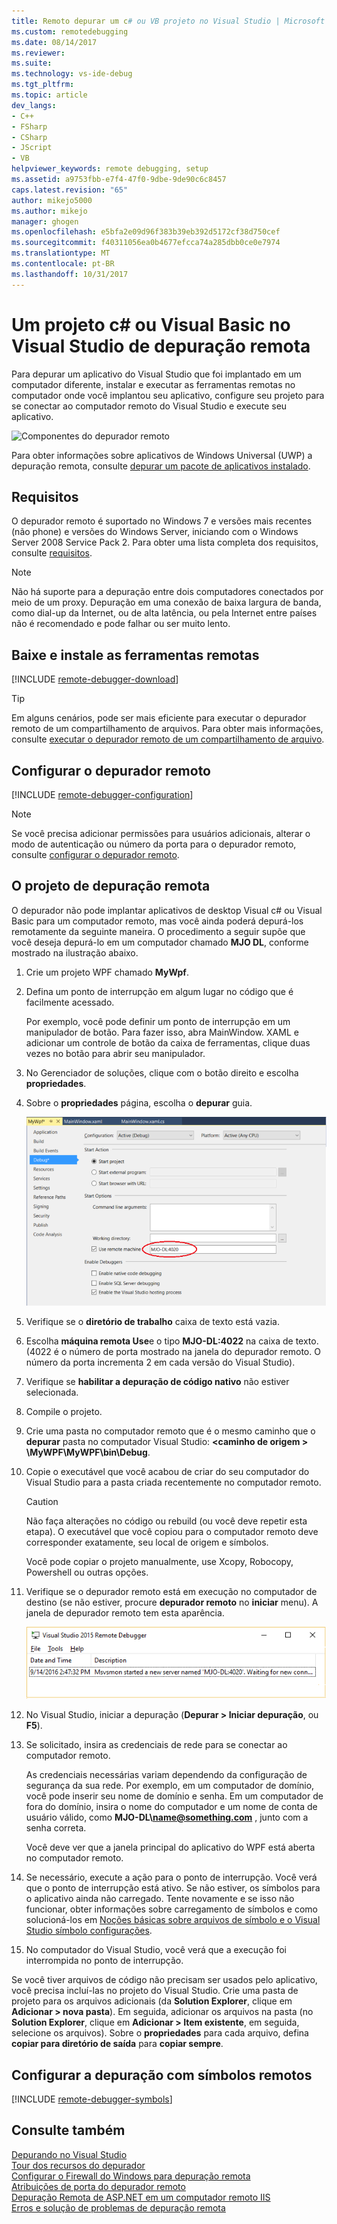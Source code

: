 ```yaml
---
title: Remoto depurar um c# ou VB projeto no Visual Studio | Microsoft Docs
ms.custom: remotedebugging
ms.date: 08/14/2017
ms.reviewer: 
ms.suite: 
ms.technology: vs-ide-debug
ms.tgt_pltfrm: 
ms.topic: article
dev_langs:
- C++
- FSharp
- CSharp
- JScript
- VB
helpviewer_keywords: remote debugging, setup
ms.assetid: a9753fbb-e7f4-47f0-9dbe-9de90c6c8457
caps.latest.revision: "65"
author: mikejo5000
ms.author: mikejo
manager: ghogen
ms.openlocfilehash: e5bfa2e09d96f383b39eb392d5172cf38d750cef
ms.sourcegitcommit: f40311056ea0b4677efcca74a285dbb0ce0e7974
ms.translationtype: MT
ms.contentlocale: pt-BR
ms.lasthandoff: 10/31/2017
---
```

# <a name="remote-debugging-a-c-or-visual-basic-project-in-visual-studio"></a>Um projeto c# ou Visual Basic no Visual Studio de depuração remota
Para depurar um aplicativo do Visual Studio que foi implantado em um computador diferente, instalar e executar as ferramentas remotas no computador onde você implantou seu aplicativo, configure seu projeto para se conectar ao computador remoto do Visual Studio e execute seu aplicativo.

![Componentes do depurador remoto](../debugger/media/remote-debugger-client-apps.png "Remote_debugger_components")
  
Para obter informações sobre aplicativos de Windows Universal (UWP) a depuração remota, consulte [depurar um pacote de aplicativos instalado](debug-installed-app-package.md).

## <a name="requirements"></a>Requisitos

O depurador remoto é suportado no Windows 7 e versões mais recentes (não phone) e versões do Windows Server, iniciando com o Windows Server 2008 Service Pack 2. Para obter uma lista completa dos requisitos, consulte [requisitos](../debugger/remote-debugging.md#requirements_msvsmon).

> [!NOTE]
> Não há suporte para a depuração entre dois computadores conectados por meio de um proxy. Depuração em uma conexão de baixa largura de banda, como dial-up da Internet, ou de alta latência, ou pela Internet entre países não é recomendado e pode falhar ou ser muito lento.
  
## <a name="download-and-install-the-remote-tools"></a>Baixe e instale as ferramentas remotas

[!INCLUDE [remote-debugger-download](../debugger/includes/remote-debugger-download.md)]

> [!TIP]
> Em alguns cenários, pode ser mais eficiente para executar o depurador remoto de um compartilhamento de arquivos. Para obter mais informações, consulte [executar o depurador remoto de um compartilhamento de arquivo](../debugger/remote-debugging.md#fileshare_msvsmon).
  
## <a name="BKMK_setup"></a>Configurar o depurador remoto

[!INCLUDE [remote-debugger-configuration](../debugger/includes/remote-debugger-configuration.md)]

> [!NOTE]
> Se você precisa adicionar permissões para usuários adicionais, alterar o modo de autenticação ou número da porta para o depurador remoto, consulte [configurar o depurador remoto](../debugger/remote-debugging.md#configure_msvsmon).
  
## <a name="remote_csharp"></a>O projeto de depuração remota
O depurador não pode implantar aplicativos de desktop Visual c# ou Visual Basic para um computador remoto, mas você ainda poderá depurá-los remotamente da seguinte maneira. O procedimento a seguir supõe que você deseja depurá-lo em um computador chamado **MJO DL**, conforme mostrado na ilustração abaixo.
  
1.  Crie um projeto WPF chamado **MyWpf**.  
  
2.  Defina um ponto de interrupção em algum lugar no código que é facilmente acessado.  
  
     Por exemplo, você pode definir um ponto de interrupção em um manipulador de botão. Para fazer isso, abra MainWindow. XAML e adicionar um controle de botão da caixa de ferramentas, clique duas vezes no botão para abrir seu manipulador.
  
3.  No Gerenciador de soluções, clique com o botão direito e escolha **propriedades**.  
  
4.  Sobre o **propriedades** página, escolha o **depurar** guia.  
  
     ![RemoteDebuggerCSharp](../debugger/media/remotedebuggercsharp.png "RemoteDebuggerCSharp")  
  
5.  Verifique se o **diretório de trabalho** caixa de texto está vazia.  
  
6.  Escolha **máquina remota Use**e o tipo **MJO-DL:4022** na caixa de texto. (4022 é o número de porta mostrado na janela do depurador remoto. O número da porta incrementa 2 em cada versão do Visual Studio).
  
7.  Verifique se **habilitar a depuração de código nativo** não estiver selecionada.  
  
8.  Compile o projeto.  
  
9. Crie uma pasta no computador remoto que é o mesmo caminho que o **depurar** pasta no computador Visual Studio:  **\<caminho de origem > \MyWPF\MyWPF\bin\Debug**.  
  
10. Copie o executável que você acabou de criar do seu computador do Visual Studio para a pasta criada recentemente no computador remoto.
  
    > [!CAUTION]
    >  Não faça alterações no código ou rebuild (ou você deve repetir esta etapa). O executável que você copiou para o computador remoto deve corresponder exatamente, seu local de origem e símbolos.

    Você pode copiar o projeto manualmente, use Xcopy, Robocopy, Powershell ou outras opções.
  
11. Verifique se o depurador remoto está em execução no computador de destino (se não estiver, procure **depurador remoto** no **iniciar** menu). A janela de depurador remoto tem esta aparência.  
  
     ![RemoteDebuggerWindow](../debugger/media/remotedebuggerwindow.png "RemoteDebuggerWindow")  
  
12. No Visual Studio, iniciar a depuração (**Depurar > Iniciar depuração**, ou **F5**).  
  
13. Se solicitado, insira as credenciais de rede para se conectar ao computador remoto.  
  
     As credenciais necessárias variam dependendo da configuração de segurança da sua rede. Por exemplo, em um computador de domínio, você pode inserir seu nome de domínio e senha. Em um computador de fora do domínio, insira o nome do computador e um nome de conta de usuário válido, como  **MJO-DL\name@something.com** , junto com a senha correta.

     Você deve ver que a janela principal do aplicativo do WPF está aberta no computador remoto.
  
14. Se necessário, execute a ação para o ponto de interrupção. Você verá que o ponto de interrupção está ativo. Se não estiver, os símbolos para o aplicativo ainda não carregado. Tente novamente e se isso não funcionar, obter informações sobre carregamento de símbolos e como solucioná-los em [Noções básicas sobre arquivos de símbolo e o Visual Studio símbolo configurações](http://blogs.msdn.com/b/visualstudioalm/archive/2015/01/05/understanding-symbol-files-and-visual-studio-s-symbol-settings.aspx).
  
15. No computador do Visual Studio, você verá que a execução foi interrompida no ponto de interrupção.
  
 Se você tiver arquivos de código não precisam ser usados pelo aplicativo, você precisa incluí-las no projeto do Visual Studio. Crie uma pasta de projeto para os arquivos adicionais (da **Solution Explorer**, clique em **Adicionar > nova pasta**). Em seguida, adicionar os arquivos na pasta (no **Solution Explorer**, clique em **Adicionar > Item existente**, em seguida, selecione os arquivos). Sobre o **propriedades** para cada arquivo, defina **copiar para diretório de saída** para **copiar sempre**.

## <a name="set-up-debugging-with-remote-symbols"></a>Configurar a depuração com símbolos remotos 

[!INCLUDE [remote-debugger-symbols](../debugger/includes/remote-debugger-symbols.md)]  
  
## <a name="see-also"></a>Consulte também  
 [Depurando no Visual Studio](../debugger/index.md)  
 [Tour dos recursos do depurador](../debugger/debugger-feature-tour.md)   
 [Configurar o Firewall do Windows para depuração remota](../debugger/configure-the-windows-firewall-for-remote-debugging.md)   
 [Atribuições de porta do depurador remoto](../debugger/remote-debugger-port-assignments.md)   
 [Depuração Remota de ASP.NET em um computador remoto IIS](../debugger/remote-debugging-aspnet-on-a-remote-iis-computer.md)  
 [Erros e solução de problemas de depuração remota](../debugger/remote-debugging-errors-and-troubleshooting.md)